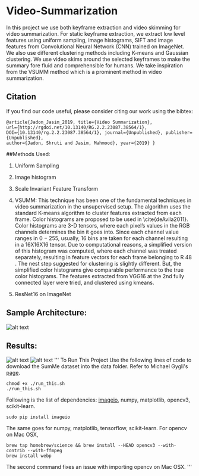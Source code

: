 # Video-Summarization
In this project we use both keyframe extraction and video skimming for video summarization. For static keyframe extraction, we extract low level features using uniform sampling, image histograms, SIFT and image features from Convolutional Neural Network (CNN) trained on ImageNet. We also use different clustering methods including K-means and Gaussian clustering. We use video skims around the selected keyframes to make the summary fore fluid and comprehensible for humans. We take inspiration from the VSUMM method which is a prominent method in video summarization.

## Citation
If you find our code useful, please consider citing our work using the bibtex:
```
@article{Jadon_Jasim_2019, title={Video Summarization}, 
url={http://rgdoi.net/10.13140/RG.2.2.23087.38564/1}, 
DOI={10.13140/rg.2.2.23087.38564/1}, journal={Unpublished}, publisher={Unpublished}, 
author={Jadon, Shruti and Jasim, Mahmood}, year={2019} }
```

##Methods Used:
1. Uniform Sampling
2. Image histogram
3. Scale Invariant Feature Transform
4. VSUMM:
This technique has been one of the fundamental techniques in video summarization in the unsupervised setup. The algorithm uses the standard K-means algorithm to cluster features extracted from each frame. Color histograms are proposed to be used in \cite{deAvila2011}. Color histograms are 3-D tensors, where each pixel’s values in the RGB channels determines the bin it goes into. Since each channel value ranges in 0 − 255, usually, 16 bins are taken for each channel resulting in a 16X16X16 tensor. Due to computational reasons, a simplified version of this histogram was computed, where each channel was treated separately, resulting in feature vectors for each frame belonging to R 48 . The nest step suggested for clustering is slightly different. But, the simplified color histograms give comparable performance to the true color histograms. The features extracted from VGG16 at the 2nd fully connected layer were tried, and clustered using kmeans.

5. ResNet16 on ImageNet
## Sample Architecture:
![alt text](https://github.com/shruti-jadon/Video-Summarization/blob/master/sample_cnn.png)

## Results:
![alt text](https://github.com/shruti-jadon/Video-Summarization/blob/master/image.png)
![alt text](https://github.com/shruti-jadon/Video-Summarization/blob/master/af1.png)
'''
To Run This Project
Use the following lines of code to download the SumMe dataset into the data folder. Refer to Michael Gygli's [page](https://people.ee.ethz.ch/~gyglim/vsum/).

```
chmod +x ./run_this.sh
./run_this.sh
```

Following is the list of dependencies: [imageio](https://imageio.github.io/), numpy, matplotlib, opencv3, scikit-learn. 
```
sudo pip install imageio
```
The same goes for numpy, matplotlib, tensorflow, scikit-learn. For opencv on Mac OSX,
```
brew tap homebrew/science && brew install --HEAD opencv3 --with-contrib --with-ffmpeg
brew install webp
```
The second command fixes an issue with importing opencv on Mac OSX.
'''
